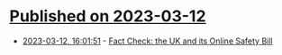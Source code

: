 # [Published on 2023-03-12](index.md)

* [2023-03-12, 16:01:51](https://lobste.rs/s/pi9lbg/fact_check_uk_its_online_safety_bill) - [Fact Check: the UK and its Online Safety Bill](https://untidy.substack.com/p/fact-check-the-uk-and-its-online)
